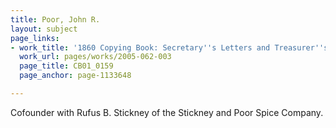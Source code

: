 ```yaml
---
title: Poor, John R.
layout: subject
page_links:
- work_title: '1860 Copying Book: Secretary''s Letters and Treasurer''s Letters, 2005.062.003  '
  work_url: pages/works/2005-062-003
  page_title: CB01_0159
  page_anchor: page-1133648

---
```

<p>Cofounder with Rufus B. Stickney of the Stickney and Poor Spice Company.</p>